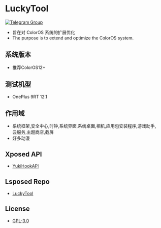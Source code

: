 # LuckyTool
[![Telegram Group](https://img.shields.io/badge/LuckyTool-Telegram-blue.svg?logo=telegram)](https://t.me/+F42pfv-c0h4zNDc9)  
- 旨在对 ColorOS 系统的扩展优化  
- The purpose is to extend and optimize the ColorOS system.


## 系统版本

- 推荐ColorOS12+


## 测试机型

- OnePlus 9RT 12.1


## 作用域

- 系统框架,安全中心,时钟,系统界面,系统桌面,相机,应用包安装程序,游戏助手,云服务,主题商店,截屏
- 好多动漫


## Xposed API

- [YukiHookAPI](https://github.com/fankes/YukiHookAPI)

## Lsposed Repo

- [LuckyTool](https://github.com/Xposed-Modules-Repo/com.luckyzyx.luckytool)  

## License

- [GPL-3.0](https://www.gnu.org/licenses/gpl-3.0.html)  
